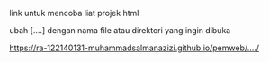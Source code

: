 link untuk mencoba liat projek html 

ubah [....] dengan nama file atau direktori yang ingin dibuka

https://ra-122140131-muhammadsalmanazizi.github.io/pemweb/..../
